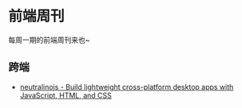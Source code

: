 # 前端周刊
每周一期的前端周刊来也~

## 跨端

* [neutralinojs - Build lightweight cross-platform desktop apps with JavaScript, HTML, and CSS](https://neutralino.js.org/)
